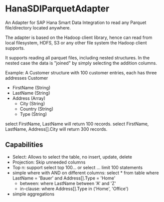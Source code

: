 # HanaSDIParquetAdapter
An Adapter for SAP Hana Smart Data Integration to read any Parquet file/directory located anywhere.

The adapter is based on the Hadoop client library, hence can read from local filesystem, HDFS, S3 or any other file system the Hadoop client supports.

It supports reading all parquet files, including nested structures. In the nested case the data is "joined" by simply selecting the addition columns.

Example: A Customer structure with 100 customer entries, each has three addresses
Customer
- FirstName (String)
- LastName (String)
- Address (Array)
  - City (String)
  - Country (String)
  - Type (String)

select FirstName, LastName will return 100 records.
select FirstName, LastName, Address[].City will return 300 records.


## Capabilities

- Select: Allows to select the table, no insert, update, delete
- Projection: Skip unneeded columns
- Top n: support select top 100... or select ... limit 100 statements
- simple where with AND on different columns: select * from table where LastName = 'Bauer' and Address[].Type = 'Home'
  - between: where LastName between 'A' and 'Z'
  - in-clause: where Address[].Type in ('Home', 'Office')
- simple aggregations

